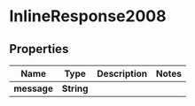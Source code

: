 

# InlineResponse2008


## Properties

Name | Type | Description | Notes
------------ | ------------- | ------------- | -------------
**message** | **String** |  | 



